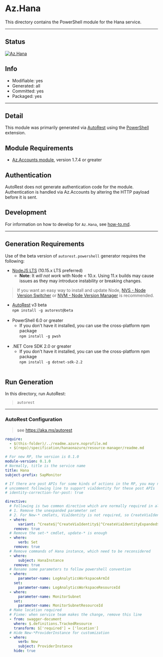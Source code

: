 <!-- region Generated -->
# Az.Hana
This directory contains the PowerShell module for the Hana service.

---
## Status
[![Az.Hana](https://img.shields.io/powershellgallery/v/Az.Hana.svg?style=flat-square&label=Az.Hana "Az.Hana")](https://www.powershellgallery.com/packages/Az.Hana/)

## Info
- Modifiable: yes
- Generated: all
- Committed: yes
- Packaged: yes

---
## Detail
This module was primarily generated via [AutoRest](https://github.com/Azure/autorest) using the [PowerShell](https://github.com/Azure/autorest.powershell) extension.

## Module Requirements
- [Az.Accounts module](https://www.powershellgallery.com/packages/Az.Accounts/), version 1.7.4 or greater

## Authentication
AutoRest does not generate authentication code for the module. Authentication is handled via Az.Accounts by altering the HTTP payload before it is sent.

## Development
For information on how to develop for `Az.Hana`, see [how-to.md](how-to.md).
<!-- endregion -->

---
## Generation Requirements
Use of the beta version of `autorest.powershell` generator requires the following:
- [NodeJS LTS](https://nodejs.org) (10.15.x LTS preferred)
  - **Note**: It *will not work* with Node < 10.x. Using 11.x builds may cause issues as they may introduce instability or breaking changes.
> If you want an easy way to install and update Node, [NVS - Node Version Switcher](../nodejs/installing-via-nvs.md) or [NVM - Node Version Manager](../nodejs/installing-via-nvm.md) is recommended.
- [AutoRest](https://aka.ms/autorest) v3 beta <br>`npm install -g autorest@beta`<br>&nbsp;
- PowerShell 6.0 or greater
  - If you don't have it installed, you can use the cross-platform npm package <br>`npm install -g pwsh`<br>&nbsp;
- .NET Core SDK 2.0 or greater
  - If you don't have it installed, you can use the cross-platform npm package <br>`npm install -g dotnet-sdk-2.2`<br>&nbsp;

## Run Generation
In this directory, run AutoRest:
> `autorest`

---
### AutoRest Configuration
> see https://aka.ms/autorest

``` yaml
require:
  - $(this-folder)/../readme.azure.noprofile.md
  - $(repo)/specification/hanaonazure/resource-manager/readme.md

# For new RP, the version is 0.1.0
module-version: 0.1.0
# Normally, title is the service name
title: Hana
subject-prefix: SapMonitor

# If there are post APIs for some kinds of actions in the RP, you may need to
# uncomment following line to support viaIdentity for these post APIs
# identity-correction-for-post: true

directive:
  # Following is two common directive which are normally required in all the RPs
  # 1. Remove the unexpanded parameter set
  # 2. For New-* cmdlets, ViaIdentity is not required, so CreateViaIdentityExpanded is removed as well
  - where:
      variant: ^Create$|^CreateViaIdentity$|^CreateViaIdentityExpanded$|^Update$|^UpdateViaIdentity$
    remove: true
  # Remove the set-* cmdlet, update-* is enough
  - where:
      verb: Set
    remove: true
  # Remove commands of Hana instance, which need to be reconsidered
  - where:
      subject: HanaInstance
    remove: true
  # Rename some parameters to follow powershell convention
  - where:
      parameter-name: LogAnalyticsWorkspaceArmId
    set:
      parameter-name: LogAnalyticsWorkspaceResourceId
  - where:
      parameter-name: MonitorSubnet
    set:
      parameter-name: MonitorSubnetResourceId
  # Make location required
  # Fixme: when service team makes the change, remove this line
  - from: swagger-document
    where: $.definitions.TrackedResource
    transform: $['required'] = ['location']
  # Hide New-*ProviderInstance for customization
  - where:
      verb: New
      subject: ProviderInstance
    hide: true
```
